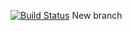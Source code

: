 [![Build Status](https://travis-ci.com/beyzaydin/beyzaHw.svg?branch=main)](https://travis-ci.com/beyzaydin/beyzaHw)
New branch